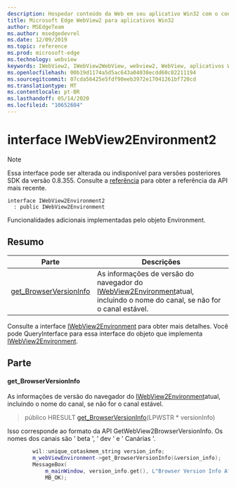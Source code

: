 ```yaml
---
description: Hospedar conteúdo da Web em seu aplicativo Win32 com o controle WebView2 do Microsoft Edge
title: Microsoft Edge WebView2 para aplicativos Win32
author: MSEdgeTeam
ms.author: msedgedevrel
ms.date: 12/09/2019
ms.topic: reference
ms.prod: microsoft-edge
ms.technology: webview
keywords: IWebView2, IWebView2WebView, webview2, WebView, aplicativos Win32, Win32, Edge
ms.openlocfilehash: 00b19d1174a5d5ac643a04038ecdd60c82211194
ms.sourcegitcommit: 07cda56425e5fdf90eeb3972e17041261bf720cd
ms.translationtype: MT
ms.contentlocale: pt-BR
ms.lasthandoff: 05/14/2020
ms.locfileid: "10652604"
---
```

# interface IWebView2Environment2 

> [!NOTE]
> Essa interface pode ser alterada ou indisponível para versões posteriores SDK da versão 0.8.355. Consulte a [referência](../../../webview2-api-reference.md) para obter a referência da API mais recente.

```
interface IWebView2Environment2
  : public IWebView2Environment
```

Funcionalidades adicionais implementadas pelo objeto Environment.

## Resumo

 Parte                        | Descrições
--------------------------------|---------------------------------------------
[get_BrowserVersionInfo](#get_browserversioninfo) | As informações de versão do navegador do [IWebView2Environment](IWebView2Environment.md)atual, incluindo o nome do canal, se não for o canal estável.

Consulte a interface [IWebView2Environment](IWebView2Environment.md) para obter mais detalhes. Você pode QueryInterface para essa interface do objeto que implementa [IWebView2Environment](IWebView2Environment.md).

## Parte

#### get_BrowserVersionInfo 

As informações de versão do navegador do [IWebView2Environment](IWebView2Environment.md)atual, incluindo o nome do canal, se não for o canal estável.

> público HRESULT [get_BrowserVersionInfo](#get_browserversioninfo)(LPWSTR * versionInfo)

Isso corresponde ao formato da API GetWebView2BrowserVersionInfo. Os nomes dos canais são ' beta ', ' dev ' e ' Canárias '.

```cpp
        wil::unique_cotaskmem_string version_info;
        m_webViewEnvironment->get_BrowserVersionInfo(&version_info);
        MessageBox(
            m_mainWindow, version_info.get(), L"Browser Version Info After WebView Creation",
            MB_OK);
```

